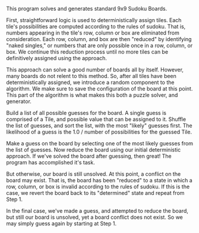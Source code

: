 This program solves and generates standard 9x9 Sudoku Boards.

First, straightforward logic is used to deterministically assign tiles.
Each tile's possibilities are computed according to the rules of
sudoku. That is, numbers appearing in the tile's row, column or box
are eliminated from consideration. Each row, column, and box are then
"reduced" by identifying "naked singles," or numbers that are only
possible once in a row, column, or box. We continue this reduction
process until no more tiles can be definitively assigned using
the approach.

This approach can solve a good number of boards all by itself.
However, many boards do not relent to this method. So, after all tiles
have been deterministically assigned, we introduce a random component to
the algorithm. We make sure to save the configuration of the board at this
point. This part of the algorithm is what makes this both a puzzle solver,
and generator.

Build a list of all possible guesses for the board.
A single guess is comprised of a Tile, and possible value that can be
assigned to it. Shuffle the list of guesses, and sort the list, with
the most "likely" guesses first. The likelihood of a guess is the
1.0 / number of possibilities for the guessed Tile.

Make a guess on the board by selecting one of the most likely guesses
from the list of guesses. Now reduce the board using our initial
deterministic approach. If we've solved the board after guessing, then
great! The program has accomplished it's task.

But otherwise, our board is still unsolved. At this point, a conflict on
the board may exist. That is, the board has been "reduced" to a state in
which a row, column, or box is invalid according to the rules of sudoku.
If this is the case, we revert the board back to its "determined" state
and repeat from Step 1.

In the final case, we've made a guess, and attempted to reduce the board,
but still our board is unsolved, yet a board conflict does not exist. So
we may simply guess again by starting at Step 1.
